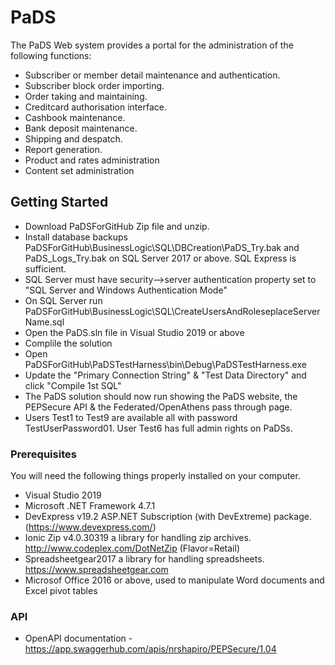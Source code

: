 # PaDS 
The PaDS Web system provides a portal for the administration of the following functions:
  - Subscriber or member detail maintenance and authentication.
  - Subscriber block order importing.
  - Order taking and maintaining.
  - Creditcard authorisation interface.
  - Cashbook maintenance.
  - Bank deposit maintenance.
  - Shipping and despatch.
  - Report generation.
  - Product and rates administration
  - Content set administration
  
## Getting Started
- Download PaDSForGitHub Zip file and unzip.
- Install database backups PaDSForGitHub\BusinessLogic\SQL\DBCreation\PaDS_Try.bak and PaDS_Logs_Try.bak on SQL Server 2017 or above. SQL Express is sufficient.
- SQL Server must have security-->server authentication property set to "SQL Server and Windows Authentication Mode"
- On SQL Server run PaDSForGitHub\BusinessLogic\SQL\CreateUsersAndRoleseplaceServerName.sql
- Open the PaDS.sln file in Visual Studio 2019 or above
- Complile the solution
- Open PaDSForGitHub\PaDSTestHarness\bin\Debug\PaDSTestHarness.exe
- Update the "Primary Connection String" & "Test Data Directory" and click "Compile 1st SQL"
- The PaDS solution should now run showing the PaDS website, the PEPSecure API & the Federated/OpenAthens pass through page.
- Users Test1 to Test9 are available all with password TestUserPassword01.  User Test6 has full admin rights on PaDSs.

### Prerequisites
You will need the following things properly installed on your computer.
 - Visual Studio 2019
 - Microsoft .NET Framework 4.7.1
 - DevExpress v19.2 ASP.NET Subscription (with DevExtreme) package. (https://www.devexpress.com/)
 - Ionic Zip v4.0.30319 a library for handling zip archives. http://www.codeplex.com/DotNetZip (Flavor=Retail)
 - Spreadsheetgear2017 a library for handling spreadsheets. https://www.spreadsheetgear.com
 - Microsof Office 2016 or above, used to manipulate Word documents and Excel pivot tables
### API
  - OpenAPI documentation - https://app.swaggerhub.com/apis/nrshapiro/PEPSecure/1.04
